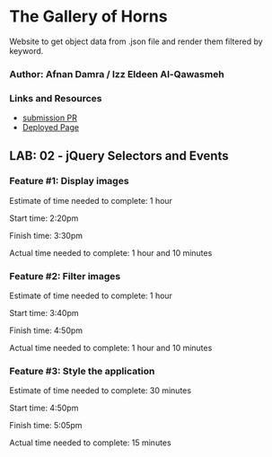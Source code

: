 # The Gallery of Horns

Website to get object data from .json file and render them filtered by keyword.

### Author: Afnan Damra / Izz Eldeen Al-Qawasmeh

### Links and Resources
* [submission PR](http://xyz.com)
* [Deployed Page]()

## LAB: 02 - jQuery Selectors and Events

### Feature #1: Display images

Estimate of time needed to complete: 1 hour

Start time: 2:20pm

Finish time: 3:30pm

Actual time needed to complete: 1 hour and 10 minutes

### Feature #2: Filter images

Estimate of time needed to complete: 1 hour

Start time: 3:40pm

Finish time: 4:50pm

Actual time needed to complete: 1 hour and 10 minutes

### Feature #3: Style the application

Estimate of time needed to complete: 30 minutes

Start time: 4:50pm

Finish time: 5:05pm

Actual time needed to complete: 15 minutes
